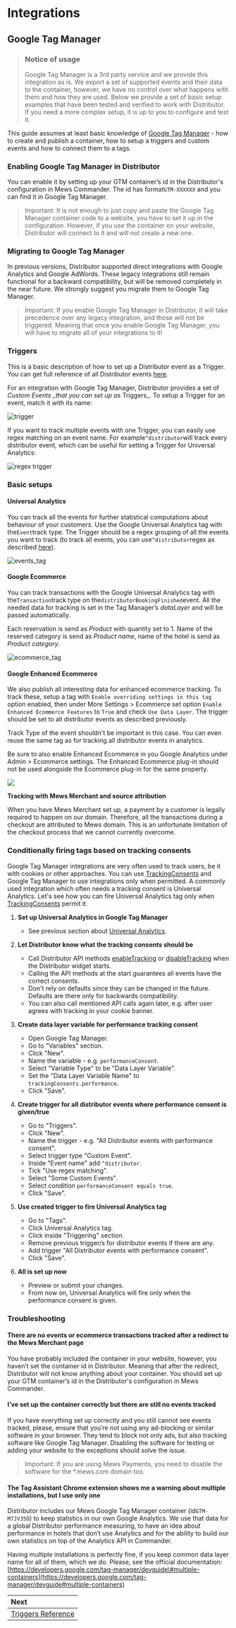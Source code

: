 # Integrations

## Google Tag Manager

> ### Notice of usage
> Google Tag Manager is a 3rd party service and we provide this integration as is. We export a set of supported events and their data to the container, however, we have no control over what happens with them and how they are used. Below we provide a set of basic setup examples that have been tested and verified to work with Distributor. If you need a more complex setup, it is up to you to configure and test it.

This guide assumes at least basic knowledge of [Google Tag Manager](https://www.google.com/analytics/tag-manager/) - how to create and publish a container, how to setup a triggers and custom events and how to connect them to a tags.

### Enabling Google Tag Manager in Distributor

You can enable it by setting up your GTM container’s id in the Distributor's configuration in Mews Commander. The id has format`GTM-XXXXXX` and you can find it in Google Tag Manager.

> Important: It is not enough to just copy and paste the Google Tag Manager container code to a website, you have to set it up in the configuration. However, if you use the container on your website, Distributor will connect to it and will not create a new one.

### Migrating to Google Tag Manager

In previous versions, Distributor supported direct integrations with Google Analytics and Google AdWords. These legacy integrations still remain functional for a backward compatibility, but will be removed completely in the near future. We strongly suggest you migrate them to Google Tag Manager.

> Important: If you enable Google Tag Manager in Distributor, it will take precedence over any legacy integration, and those will not be triggered. Meaning that once you enable Google Tag Manager, you will have to migrate all of your integrations to it!

### Triggers

This is a basic description of how to set up a Distributor event as a Trigger. You can get full reference of all Distributor events [here](./integrations.md#triggers-reference).

For an integration with Google Tag Manager, Distributor provides a set of _Custom Events \_that you can set up as_ Triggers\_. To setup a Trigger for an event, match it with its name:

![trigger](../.gitbook/assets/trigger.png)

If you want to track multiple events with one Trigger, you can easily use regex matching on an event name. For example`^distributor`will track every distributor event, which can be useful for setting a Trigger for Universal Analytics:

![regex trigger](../.gitbook/assets/triggerregex.png)

### Basic setups

#### Universal Analytics

You can track all the events for further statistical computations about behaviour of your customers. Use the Google Universal Analytics tag with the`Event`track type. The Trigger should be a regex grouping of all the events you want to track \(to track all events, you can use`^distributor`regex as described [here](./integrations.md#triggers)\).

![events\_tag](../.gitbook/assets/eventstag.png)

#### Google Ecommerce

You can track transactions with the Google Universal Analytics tag with the`Transaction`track type on the`distributorBookingFinished`event. All the needed data for tracking is set in the Tag Manager’s _dataLayer_ and will be passed automatically.

Each reservation is send as _Product_ with quantity set to 1. Name of the reserved category is send as _Product name_, name of the hotel is send as _Product category_.

![ecommerce\_tag](../.gitbook/assets/ecommercetag.png)

#### Google Enhanced Ecommerce

We also publish all interesting data for enhanced ecommerce tracking. To track these, setup a tag with `Enable overriding settings in this tag` option enabled, then under More Settings &gt; Ecommerce set option `Enable Enhanced Ecommerce Features` to `True` and check `Use Data Layer`. The trigger should be set to all distributor events as described previously.

Track Type of the event shouldn't be important in this case. You can even reuse the same tag as for tracking all distributor events in analytics.

Be sure to also enable Enhanced Ecommerce in you Google Analytics under Admin &gt; Ecommerce settings. The Enhanced Ecommerce plug-in should not be used alongside the Ecommerce plug-in for the same property.

![](../.gitbook/assets/image.png)

**Tracking with Mews Merchant and source attribution**

When you have Mews Merchant set up, a payment by a customer is legally required to happen on our domain. Therefore, all the transactions during a checkout are attributed to Mews domain. This is an unfortunate limitation of the checkout process that we cannot currently overcome.

### Conditionally firing tags based on tracking consents

Google Tag Manager integrations are very often used to track users, be it with cookies or other approaches. You can use [TrackingConsents](./integrations.md#trackingconsents) and Google Tag Manager to use integrations only when permitted.
A commonly used integration which often needs a tracking consent is Universal Analytics.
Let's see how you can fire Universal Analytics tag only when [TrackingConsents](./integrations.md#trackingconsents) permit it.

1. **Set up Universal Analytics in Google Tag Manager**
	* See previous section about [Universal Analytics](./integrations.md#universal-analytics).

2. **Let Distributor know what the tracking consents should be**
	* Call Distributor API methods [enableTracking](./reference.md#enabletracking) or [disableTracking](./reference.md#disabletracking) when the Distributor widget starts.
	* Calling the API methods at the start guarantees all events have the correct consents.
	* Don't rely on defaults since they can be changed in the future. Defaults are there only for backwards compatibility.
	* You can also call mentioned API calls again later, e.g. after user agrees with tracking in your cookie banner.

3. **Create data layer variable for performance tracking consent**
	* Open Google Tag Manager.
	* Go to "Variables" section.
	* Click "New".
	* Name the variable - e.g. `performanceConsent`.
	* Select "Variable Type" to be "Data Layer Variable".
	* Set the "Data Layer Variable Name" to `trackingConsents.performance`.
	* Click "Save".

4. **Create trigger for all distributor events where performance consent is given/true**
	* Go to "Triggers".
	* Click "New".
	* Name the trigger - e.g. "All Distributor events with performance consent".
	* Select trigger type "Custom Event".
	* Inside "Event name" add `^distributor`.
	* Tick "Use regex matching".
	* Select "Some Custom Events".
	* Select condition `performanceConsent equals true`.
	* Click "Save".

5. **Use created trigger to fire Universal Analytics tag**
	* Go to "Tags".
	* Click Universal Analytics tag.
	* Click inside "Triggering" section.
	* Remove previous trigger/s for distributor events if there are any.
	* Add trigger "All Distributor events with performance consent".
	* Click "Save".

6. **All is set up now**
	* Preview or submit your changes. 
	* From now on, Universal Analytics will fire only when the performance consent is given.

### Troubleshooting

#### There are no events or ecommerce transactions tracked after a redirect to the Mews Merchant page

You have probably included the container in your website, however, you haven’t set the container id in Distributor. Meaning that after the redirect, Distributor will not know anything about your container. You should set up your GTM container’s id in the Distributor's configuration in Mews Commander.

#### I’ve set up the container correctly but there are still no events tracked

If you have everything set up correctly and you still cannot see events tracked, please, ensure that you’re not using any ad-blocking or similar software in your browser. They tend to block not only ads, but also tracking software like Google Tag Manager. Disabling the software for testing or adding your website to the exceptions should solve the issue.

> Important: If you are using Mews Payments, you need to disable the software for the \*.mews.com domain too.

#### The Tag Assistant Chrome extension shows me a warning about multiple installations, but I use only one

Distributor includes our Mews Google Tag Manager container \(id`GTM-M7JV35D`\) to keep statistics in our own Google Analytics. We use that data for a global Distributor performance measuring, to have an idea about performance in hotels that don’t use Analytics and for the ability to build our own statistics on top of the Analytics API in Commander.

Having multiple installations is perfectly fine, if you keep common data layer name for all of them, which we do. Please, see the official documentation: [https://developers.google.com/tag-manager/devguide\#multiple-containers](https://developers.google.com/tag-manager/devguide#multiple-containers)

| Next |
| :-- |
| [Triggers Reference](triggers-reference.md) |
